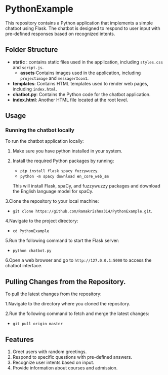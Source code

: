 # PythonExample
This repository contains a Python application that implements a simple chatbot using Flask. The chatbot is designed to respond to user input with pre-defined responses based on recognized intents.
## Folder Structure
- **static** : contains static files used in the application, including `styles.css` and `script.js`.
   - **assets**:Contains images used in the application, including `projectimage` and `messagerIcon1`.
- **templates**: Contains HTML templates used to render web pages, including `index.html`.
- **chatbot.py**: Contains the Python code for the chatbot application.
- **index.html**: Another HTML file located at the root level.
## Usage
### Running the chatbot locally
To run the chatbot application locally:
1. Make sure you have python installed in your system.
2. Install the required Python packages by running:
   - `pip install flask spacy fuzzywuzzy`.
   - `python -m spacy download en_core_web_sm`
     
   This will install Flask, spaCy, and fuzzywuzzy packages and download the English language model for spaCy.
   
3.Clone the repository to your local machine:
 - `git clone https://github.com/Ramakrishna314/PythonExample.git`.
   
4.Navigate to the project directory:
  - `cd PythonExample`
    
5.Run the following command to start the Flask server:
  - `python chatbot.py`
    
6.Open a web browser and go to `http://127.0.0.1:5000` to access the chatbot interface.

## Pulling Changes from the Repository.
To pull the latest changes from the repository:

1.Navigate to the directory where you cloned the repository.

2.Run the following command to fetch and merge the latest changes:

 - `git pull origin master`

## Features 
1. Greet users with random greetings.
2. Respond to specific questions with pre-defined answers.
3. Recognize user intents based on input.
4. Provide information about courses and admission.


